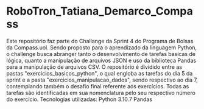 # RoboTron_Tatiana_Demarco_Compass

Este repositório faz parte do Challange da Sprint 4 do Programa de Bolsas da Compass.uol. Sendo proposto para o aprendizado da linguagem Python, o challenge busca abranger tanto o desenvolvimento de tarefas basicas de lógica, quanto a manipulação de arquivos JSON e uso da biblioteca Pandas para a manipulação de arquivos CSV.
O repositório é dividido entre as pastas "exercicios_basicos_python", o qual engloba as tarefas do dia 5 da sprint e a pasta "exercicios_manipulacao_dados", sendo respectivo ao dia 7, contemplando também o desafio final referente aos exercícios. Todas as tarefas são identificadas em sua nomenclatura pelo seu respectivo número do exercício.
Tecnologias utilizadas:
Python 3.10.7
Pandas
